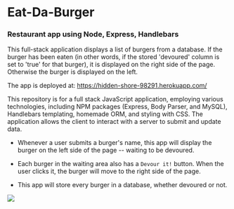 
# Eat-Da-Burger #


### Restaurant app using Node, Express, Handlebars ###

This full-stack application displays a list of burgers from a database. If the burger has been eaten (in other words, if the stored 'devoured' column is set to 'true' for that burger), it is displayed on the right side of the page. Otherwise the burger is displayed on the left.


The app is deployed at: https://hidden-shore-98291.herokuapp.com/

This repository is for a full stack JavaScript application, employing various technologies, including NPM packages (Express, Body Parser, and  MySQL), Handlebars templating, homemade ORM, and styling with CSS. The application allows the client to interact with a server to submit and update data.


* Whenever a user submits a burger's name, this app will display the burger on the left side of the page -- waiting to be devoured.

* Each burger in the waiting area also has a `Devour it!` button. When the user clicks it, the burger will move to the right side of the page.

* This app will store every burger in a database, whether devoured or not.

![](images/BurgerEat.png)


